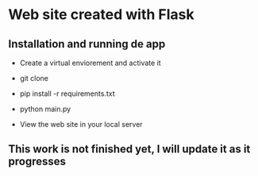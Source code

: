 # Web site created with Flask

## Installation and running de app

* Create a virtual enviorement and activate it

* git clone <repo-url>

* pip install -r requirements.txt

* python main.py

* View the web site in your local server

## This work is not finished yet, I will update it as it progresses